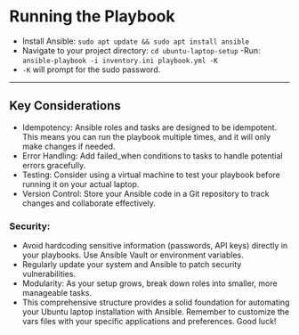 # Running the Playbook

- Install Ansible: `sudo apt update && sudo apt install ansible`
- Navigate to your project directory: `cd ubuntu-laptop-setup`
-Run: `ansible-playbook -i inventory.ini playbook.yml -K`
- `-K` will prompt for the sudo password.

---

## Key Considerations

- Idempotency: Ansible roles and tasks are designed to be idempotent. This means you can run the playbook multiple times, and it will only make changes if needed.
- Error Handling: Add failed_when conditions to tasks to handle potential errors gracefully.
- Testing: Consider using a virtual machine to test your playbook before running it on your actual laptop.
- Version Control: Store your Ansible code in a Git repository to track changes and collaborate effectively.

### Security:

- Avoid hardcoding sensitive information (passwords, API keys) directly in your playbooks. Use Ansible Vault or environment variables.
- Regularly update your system and Ansible to patch security vulnerabilities.
- Modularity: As your setup grows, break down roles into smaller, more manageable tasks.
- This comprehensive structure provides a solid foundation for automating your Ubuntu laptop installation with Ansible. Remember to customize the vars files with your specific applications and preferences. Good luck!